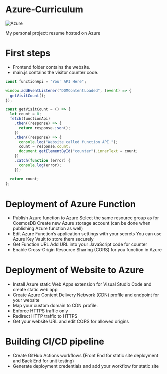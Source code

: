 # Azure-Curriculum


![Azure](https://github.com/Arash97-Projects/Azure-Curriculum/assets/77542882/05dcdf4c-74b8-40f9-94a8-03f21b7db5f0)

My personal project: resume hosted on Azure

# First steps

- Frontend folder contains the website.
- main.js contains the visitor counter code.

```js
const functionApi = "Your API Here";

window.addEventListener("DOMContentLoaded", (event) => {
  getVisitCount();
});

const getVisitCount = () => {
  let count = 0;
  fetch(functionApi)
    .then((response) => {
      return response.json();
    })
    .then((response) => {
      console.log("Website called function API.");
      count = response.count;
      document.getElementById("counter").innerText = count;
    })
    .catch(function (error) {
      console.log(error);
    });

  return count;
};
```



# Deployment of Azure Function

  - Publish Azure function to Azure
        Select the same resource group as for CosmosDB
        Create new Azure storage account (can be done when publishing Azure function as well)
  - Edit Azure Function’s application settings with your secrets
        You can use Azure Key Vault to store them securely
  - Get Function URL
        Add URL into your JavaScript code for counter
  - Enable Cross-Origin Resource Sharing (CORS) for you function in Azure
    
# Deployment of Website to Azure

  - Install Azure static Web Apps extension for Visual Studio Code and create static web app
  - Create Azure Content Delivery Network (CDN) profile and endpoint for your website
  - Map your custom domain to CDN profile.
  - Enforce HTTPS traffic only
  - Redirect HTTP traffic to HTTPS
  - Get your website URL and edit CORS for allowed origins

# Building CI/CD pipeline

  - Create GitHub Actions workflows (Front End for static site deployment and Back End for unit testing)
  - Generate deployment credentials and add your workflow for static site





